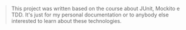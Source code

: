 > This project was written based on the course about JUnit, Mockito e TDD. 
It's just for my personal documentation or to anybody else interested to learn about these technologies.